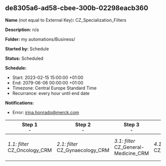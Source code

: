 ## de8305a6-ad58-cbee-300b-02298eacb360

**Name** (not equal to External Key)**:** CZ_Specialization_Filters

**Description:** n/a

**Folder:** my automations/Business/

**Started by:** Schedule

**Status:** Scheduled

**Schedule:**

* Start: 2023-02-15 15:00:00 +01:00
* End: 2079-06-06 00:00:00 +01:00
* Timezone: Central Europe Standard Time
* Recurrance: every hour until end date

**Notifications:**

* Error: irina.honrado@merck.com

| Step 1<br>_<small>-</small>_ | Step 2<br>_<small>-</small>_ | Step 3<br>_<small>-</small>_ | Step 4<br>_<small>-</small>_ | Step 5<br>_<small>-</small>_ | Step 6<br>_<small>-</small>_ | Step 7<br>_<small>-</small>_ | Step 8<br>_<small>-</small>_ | Step 9<br>_<small>-</small>_ | Step 10<br>_<small>-</small>_ | Step 11<br>_<small>-</small>_ | Step 12<br>_<small>-</small>_ | Step 13<br>_<small>-</small>_ | Step 14<br>_<small>-</small>_ |
| --- | --- | --- | --- | --- | --- | --- | --- | --- | --- | --- | --- | --- | --- |
| _1.1: filter_<br>CZ_Oncology_CRM | _2.1: filter_<br>CZ_Gynaecology_CRM | _3.1: filter_<br>CZ_General-Medicine_CRM | _4.1: filter_<br>CZ_Paediatrics_CRM | _5.1: filter_<br>CZ_Anesthesiology_CRM | _6.1: filter_<br>CZ_Pneumology_CRM | _7.1: filter_<br>CZ_Pathology_CRM | _8.1: filter_<br>CZ_Infectious Diseases & Microbiology_CRM | _9.1: filter_<br>CZ_Lagevrio_CRM2 | _10.1: filter_<br>CZ_Dermatology_CRM | _11.1: filter_<br>CZ_Urology_CRM | _12.1: filter_<br>CZ_Otorhinolaryngology_CRM | _13.1: filter_<br>CZ_Gastroenterology_CRM | _14.1: filter_<br>CZ_Endocrinology_CRM |
